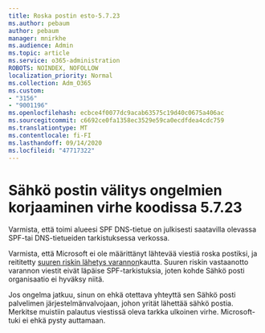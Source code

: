 ```yaml
---
title: Roska postin esto-5.7.23
ms.author: pebaum
author: pebaum
manager: mnirkhe
ms.audience: Admin
ms.topic: article
ms.service: o365-administration
ROBOTS: NOINDEX, NOFOLLOW
localization_priority: Normal
ms.collection: Adm_O365
ms.custom:
- "3156"
- "9001196"
ms.openlocfilehash: ecbce4f0077dc9acab63575c19d40c0675a406ac
ms.sourcegitcommit: c6692ce0fa1358ec3529e59ca0ecdfdea4cdc759
ms.translationtype: MT
ms.contentlocale: fi-FI
ms.lasthandoff: 09/14/2020
ms.locfileid: "47717322"
---
```

# <a name="fix-email-delivery-issues-for-error-code-5723"></a>Sähkö postin välitys ongelmien korjaaminen virhe koodissa 5.7.23

Varmista, että toimi alueesi SPF DNS-tietue on julkisesti saatavilla olevassa SPF-tai DNS-tietueiden tarkistuksessa verkossa.

Varmista, että Microsoft ei ole määrittänyt lähtevää viestiä roska postiksi, ja reititetty [suuren riskin lähetys varannon](https://docs.microsoft.com/microsoft-365/security/office-365-security/high-risk-delivery-pool-for-outbound-messages)kautta. Suuren riskin vastaanotto varannon viestit eivät läpäise SPF-tarkistuksia, joten kohde Sähkö posti organisaatio ei hyväksy niitä.

Jos ongelma jatkuu, sinun on ehkä otettava yhteyttä sen Sähkö posti palvelimen järjestelmänvalvojaan, johon yrität lähettää sähkö postia. Merkitse muistiin palautus viestissä oleva tarkka ulkoinen virhe. Microsoft-tuki ei ehkä pysty auttamaan.

